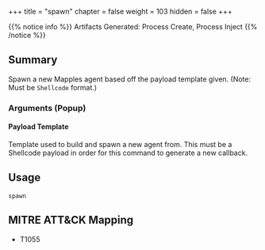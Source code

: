 +++
title = "spawn"
chapter = false
weight = 103
hidden = false
+++

{{% notice info %}}
Artifacts Generated: Process Create, Process Inject
{{% /notice %}}

## Summary
Spawn a new Mapples agent based off the payload template given. (Note: Must be `Shellcode` format.)

### Arguments (Popup)
#### Payload Template
Template used to build and spawn a new agent from. This must be a Shellcode payload in order for this command to generate a new callback.

## Usage
```
spawn
```

## MITRE ATT&CK Mapping

- T1055